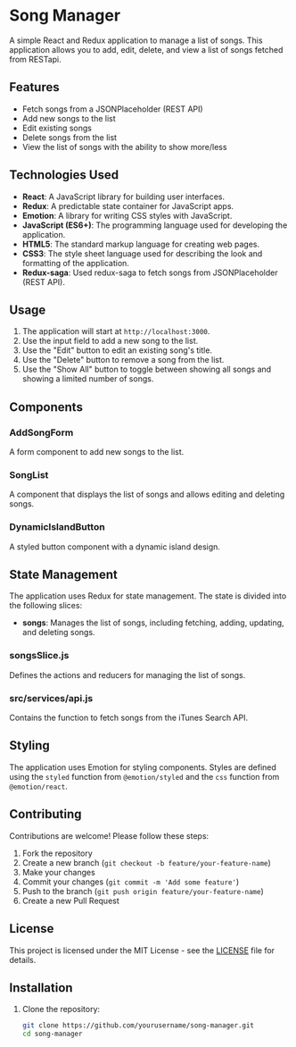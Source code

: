 # Song Manager

A simple React and Redux application to manage a list of songs. This application allows you to add, edit, delete, and view a list of songs fetched from RESTapi.

## Features

- Fetch songs from a JSONPlaceholder (REST API)
- Add new songs to the list
- Edit existing songs
- Delete songs from the list
- View the list of songs with the ability to show more/less

## Technologies Used

- **React**: A JavaScript library for building user interfaces.
- **Redux**: A predictable state container for JavaScript apps.
- **Emotion**: A library for writing CSS styles with JavaScript.
- **JavaScript (ES6+)**: The programming language used for developing the application.
- **HTML5**: The standard markup language for creating web pages.
- **CSS3**: The style sheet language used for describing the look and formatting of the application.
- **Redux-saga**: Used redux-saga to fetch songs from JSONPlaceholder (REST API).

## Usage

1. The application will start at `http://localhost:3000`.
2. Use the input field to add a new song to the list.
3. Use the "Edit" button to edit an existing song's title.
4. Use the "Delete" button to remove a song from the list.
5. Use the "Show All" button to toggle between showing all songs and showing a limited number of songs.

## Components

### AddSongForm

A form component to add new songs to the list.

### SongList

A component that displays the list of songs and allows editing and deleting songs.

### DynamicIslandButton

A styled button component with a dynamic island design.

## State Management

The application uses Redux for state management. The state is divided into the following slices:

- **songs**: Manages the list of songs, including fetching, adding, updating, and deleting songs.

### songsSlice.js

Defines the actions and reducers for managing the list of songs.

### src/services/api.js

Contains the function to fetch songs from the iTunes Search API.

## Styling

The application uses Emotion for styling components. Styles are defined using the `styled` function from `@emotion/styled` and the `css` function from `@emotion/react`.

## Contributing

Contributions are welcome! Please follow these steps:

1. Fork the repository
2. Create a new branch (`git checkout -b feature/your-feature-name`)
3. Make your changes
4. Commit your changes (`git commit -m 'Add some feature'`)
5. Push to the branch (`git push origin feature/your-feature-name`)
6. Create a new Pull Request

## License

This project is licensed under the MIT License - see the [LICENSE](LICENSE) file for details.

## Installation

1. Clone the repository:

   ```bash
   git clone https://github.com/yourusername/song-manager.git
   cd song-manager
